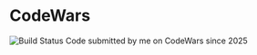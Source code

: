 # CodeWars
![Build Status](https://www.codewars.com/users/jafernandes1974/badges/large)
Code submitted by me on CodeWars since 2025


